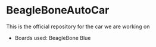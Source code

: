 # BeagleBoneAutoCar
This is the official repository for the car we are working on

- Boards used:
  	 BeagleBone Blue
